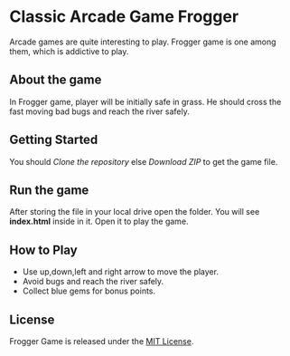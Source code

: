 # Classic Arcade Game Frogger

Arcade games are quite interesting to play. Frogger game is one among them, which is addictive to play.

## About the game

In Frogger game, player will be initially safe in grass. He should cross the fast moving bad bugs and reach the river safely.

## Getting Started

You should _Clone the repository_ else _Download ZIP_ to get the game file.

## Run the game

After storing the file in your local drive open the folder. You will see **index.html** inside in it.  Open it to play the game.

## How to Play

* Use up,down,left and right arrow to move the player.
* Avoid bugs and reach the river safely. 
* Collect blue gems for bonus points.

## License

Frogger Game is released under the [MIT License](https://choosealicense.com/licenses/mit/).